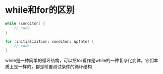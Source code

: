 # while和for的区别

```c
while (conditon) {
    // code
}

for (initializition; conditon; upfate) {
    // code
}
```

while是一种简单的循环结构，可以把for看作是while的一种复杂化变体，它们本质上是一样的，都是前置测试条件的循环结构